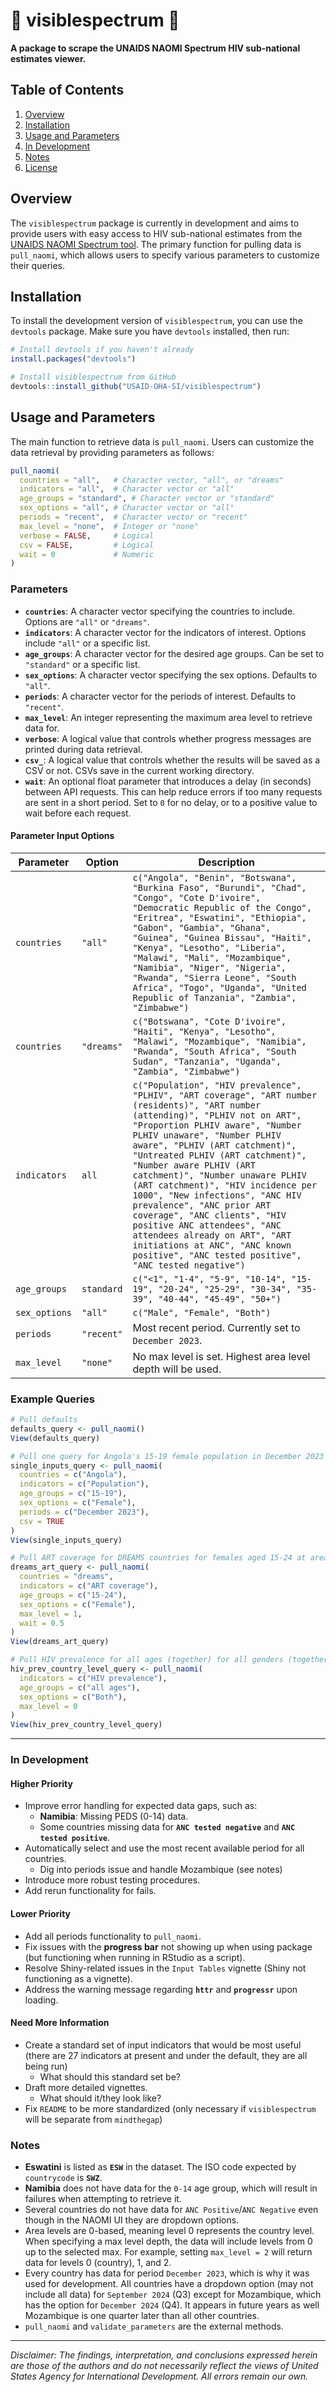 # 🌈 visiblespectrum 🌈




**A package to scrape the UNAIDS NAOMI Spectrum HIV sub-national estimates viewer.**

## Table of Contents

1. [Overview](#overview)
2. [Installation](#installation)
3. [Usage and Parameters](#usage-and-parameters)
4. [In Development](#in-development)
5. [Notes](#notes)
6. [License](#license)

## Overview

The `visiblespectrum` package is currently in development and aims to provide users with easy access to HIV sub-national estimates from the [UNAIDS NAOMI Spectrum tool](https://naomi-spectrum.unaids.org/). The primary function for pulling data is `pull_naomi`, which allows users to specify various parameters to customize their queries.

## Installation

To install the development version of `visiblespectrum`, you can use the `devtools` package. Make sure you have `devtools` installed, then run:

```R
# Install devtools if you haven't already
install.packages("devtools")

# Install visiblespectrum from GitHub
devtools::install_github("USAID-OHA-SI/visiblespectrum")
```
## Usage and Parameters
The main function to retrieve data is `pull_naomi`. Users can customize the data retrieval by providing parameters as follows:

```R
pull_naomi(
  countries = "all",   # Character vector, "all", or "dreams"
  indicators = "all",  # Character vector or "all"
  age_groups = "standard", # Character vector or "standard"
  sex_options = "all", # Character vector or "all"
  periods = "recent",  # Character vector or "recent"
  max_level = "none",  # Integer or "none"
  verbose = FALSE,     # Logical
  csv = FALSE,         # Logical
  wait = 0             # Numeric
)
```

### Parameters

- **`countries`**: A character vector specifying the countries to include. Options are `"all"` or `"dreams"`.
- **`indicators`**: A character vector for the indicators of interest. Options include `"all"` or a specific list.
- **`age_groups`**: A character vector for the desired age groups. Can be set to `"standard"` or a specific list.
- **`sex_options`**: A character vector specifying the sex options. Defaults to `"all"`.
- **`periods`**: A character vector for the periods of interest. Defaults to `"recent"`.
- **`max_level`**: An integer representing the maximum area level to retrieve data for.
- **`verbose`**: A logical value that controls whether progress messages are printed during data retrieval.
- **`csv_`**: A logical value that controls whether the results will be saved as a CSV or not. CSVs save in the current working directory.
- **`wait`**: An optional float parameter that introduces a delay (in seconds) between API requests. This can help reduce errors if too many requests are sent in a short period. Set to `0` for no delay, or to a positive value to wait before each request.

#### Parameter Input Options

| Parameter    | Option        | Description                                                                                                               |
|--------------|---------------|---------------------------------------------------------------------------------------------------------------------------|
| `countries`  | `"all"`      | `c("Angola", "Benin", "Botswana", "Burkina Faso", "Burundi", "Chad", "Congo", "Cote D'ivoire", "Democratic Republic of the Congo", "Eritrea", "Eswatini", "Ethiopia", "Gabon", "Gambia", "Ghana", "Guinea", "Guinea Bissau", "Haiti", "Kenya", "Lesotho", "Liberia", "Malawi", "Mali", "Mozambique", "Namibia", "Niger", "Nigeria", "Rwanda", "Sierra Leone", "South Africa", "Togo", "Uganda", "United Republic of Tanzania", "Zambia", "Zimbabwe")` |
| `countries`  | `"dreams"`   | `c("Botswana", "Cote D'ivoire", "Haiti", "Kenya", "Lesotho", "Malawi", "Mozambique", "Namibia", "Rwanda", "South Africa", "South Sudan", "Tanzania", "Uganda", "Zambia", "Zimbabwe")` |
| `indicators` | `all`        | `c("Population", "HIV prevalence", "PLHIV", "ART coverage", "ART number (residents)", "ART number (attending)", "PLHIV not on ART", "Proportion PLHIV aware", "Number PLHIV unaware", "Number PLHIV aware", "PLHIV (ART catchment)", "Untreated PLHIV (ART catchment)", "Number aware PLHIV (ART catchment)", "Number unaware PLHIV (ART catchment)", "HIV incidence per 1000", "New infections", "ANC HIV prevalence", "ANC prior ART coverage", "ANC clients", "HIV positive ANC attendees", "ANC attendees already on ART", "ART initiations at ANC", "ANC known positive", "ANC tested positive", "ANC tested negative")` |
| `age_groups` | `standard`   | `c("<1", "1-4", "5-9", "10-14", "15-19", "20-24", "25-29", "30-34", "35-39", "40-44", "45-49", "50+")`                      |
| `sex_options`| `"all"`      | `c("Male", "Female", "Both")`                                                                                          |
| `periods`    | `"recent"`   | Most recent period. Currently set to `December 2023`.                                                                     |
| `max_level`  | `"none"`     | No max level is set. Highest area level depth will be used.                                                              |

### Example Queries

```R
# Pull defaults
defaults_query <- pull_naomi()
View(defaults_query)

# Pull one query for Angola's 15-19 female population in December 2023 and save to CSV
single_inputs_query <- pull_naomi(
  countries = c("Angola"),
  indicators = c("Population"),
  age_groups = c("15-19"),
  sex_options = c("Female"),
  periods = c("December 2023"),
  csv = TRUE
)
View(single_inputs_query)

# Pull ART coverage for DREAMS countries for females aged 15-24 at area levels 0 and 1 with a wait
dreams_art_query <- pull_naomi(
  countries = "dreams", 
  indicators = c("ART coverage"), 
  age_groups = c("15-24"), 
  sex_options = c("Female"), 
  max_level = 1,
  wait = 0.5
)
View(dreams_art_query)

# Pull HIV prevalence for all ages (together) for all genders (together) in all countries at the country (area level 0) level
hiv_prev_country_level_query <- pull_naomi(
  indicators = c("HIV prevalence"),
  age_groups = c("all ages"),
  sex_options = c("Both"),
  max_level = 0
)
View(hiv_prev_country_level_query)
```

---

### In Development

#### Higher Priority
- Improve error handling for expected data gaps, such as:
  - **Namibia**: Missing PEDS (0-14) data.
  - Some countries missing data for **`ANC tested negative`** and **`ANC tested positive`**.
- Automatically select and use the most recent available period for all countries.
  - Dig into periods issue and handle Mozambique (see notes)
- Introduce more robust testing procedures.
- Add rerun functionality for fails.

#### Lower Priority
- Add all periods functionality to `pull_naomi`.
- Fix issues with the **progress bar** not showing up when using package (but functioning when running in RStudio as a script).
- Resolve Shiny-related issues in the `Input Tables` vignette (Shiny not functioning as a vignette).
- Address the warning message regarding **`httr`** and **`progressr`** upon loading.

#### Need More Information
- Create a standard set of input indicators that would be most useful (there are 27 indicators at present and under the default, they are all being run)
  - What should this standard set be?
- Draft more detailed vignettes.
  - What should it/they look like?
- Fix `README` to be more standardized (only necessary if `visiblespectrum` will be separate from `mindthegap`)


### Notes
- **Eswatini** is listed as **`ESW`** in the dataset. The ISO code expected by `countrycode` is **`SWZ`**.
- **Namibia** does not have data for the `0-14` age group, which will result in failures when attempting to retrieve it.
- Several countries do not have data for `ANC Positive`/`ANC Negative` even though in the NAOMI UI they are dropdown options.
- Area levels are 0-based, meaning level 0 represents the country level. When specifying a max level depth, the data will include levels from 0 up to the selected max. For example, setting `max_level = 2` will return data for levels 0 (country), 1, and 2.
- Every country has data for period `December 2023`, which is why it was used for development. All countries have a dropdown option (may not include all data) for `September 2024` (Q3) except for Mozambique, which has the option for `December 2024` (Q4). It appears in future years as well Mozambique is one quarter later than all other countries.
- `pull_naomi` and `validate_parameters` are the external methods.



---
*Disclaimer: The findings, interpretation, and conclusions expressed herein are those of the authors and do not necessarily reflect the views of United States Agency for International Development. All errors remain our own.*
